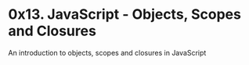 # 0x13. JavaScript - Objects, Scopes and Closures

An introduction to objects, scopes and closures in JavaScript

